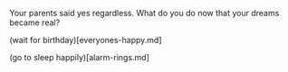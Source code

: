 Your parents said yes regardless. What do you do now that your dreams became real?

(wait for birthday)[everyones-happy.md]


(go to sleep happily)[alarm-rings.md]

